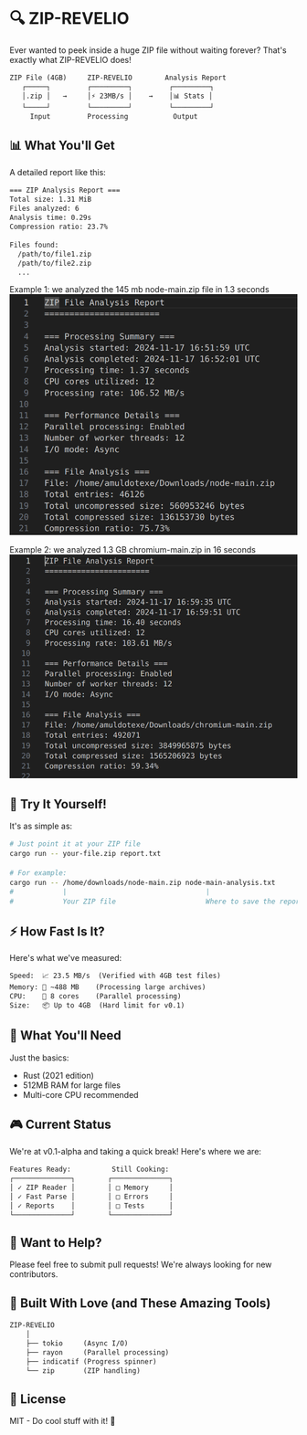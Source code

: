 # 🔍 ZIP-REVELIO

Ever wanted to peek inside a huge ZIP file without waiting forever? That's exactly what ZIP-REVELIO does!

```ascii
ZIP File (4GB)     ZIP-REVELIO        Analysis Report
   ┌─────┐         ┌─────────┐         ┌─────────┐
   │.zip │   →     │⚡ 23MB/s │    →    │📊 Stats │
   └─────┘         └─────────┘         └─────────┘
     Input         Processing           Output
```
## 📊 What You'll Get

A detailed report like this:
```
=== ZIP Analysis Report ===
Total size: 1.31 MiB
Files analyzed: 6
Analysis time: 0.29s
Compression ratio: 23.7%

Files found:
  /path/to/file1.zip
  /path/to/file2.zip
  ...
```
Example 1: we analyzed the 145 mb node-main.zip file in 1.3 seconds 
![alt text](image.png)

Example 2: we analyzed 1.3 GB chromium-main.zip in 16 seconds
![alt text](image-1.png)

## 🚀 Try It Yourself!

It's as simple as:
```bash
# Just point it at your ZIP file
cargo run -- your-file.zip report.txt

# For example:
cargo run -- /home/downloads/node-main.zip node-main-analysis.txt
#            |                                  |
#            Your ZIP file                      Where to save the report
```


## ⚡ How Fast Is It?

Here's what we've measured:
```
Speed:  📈 23.5 MB/s  (Verified with 4GB test files)
Memory: 💾 ~488 MB    (Processing large archives)
CPU:    💪 8 cores    (Parallel processing)
Size:   📦 Up to 4GB  (Hard limit for v0.1)
```

## 🔧 What You'll Need

Just the basics:
- Rust (2021 edition)
- 512MB RAM for large files
- Multi-core CPU recommended

## 🎮 Current Status

We're at v0.1-alpha and taking a quick break! Here's where we are:

```ascii
Features Ready:          Still Cooking:
┌──────────────┐        ┌──────────────┐
│ ✓ ZIP Reader │        │ □ Memory     │
│ ✓ Fast Parse │        │ □ Errors     │
│ ✓ Reports    │        │ □ Tests      │
└──────────────┘        └──────────────┘
```

## 🤝 Want to Help?

Please feel free to submit pull requests! We're always looking for new contributors.

## 🙏 Built With Love (and These Amazing Tools)

```ascii
ZIP-REVELIO
    │
    ├── tokio     (Async I/O)
    ├── rayon     (Parallel processing)
    ├── indicatif (Progress spinner)
    └── zip       (ZIP handling)
```

## 📝 License

MIT - Do cool stuff with it! 🚀

